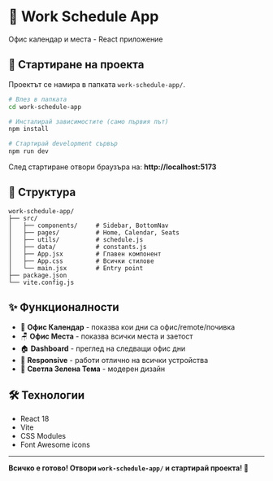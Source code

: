# 📅 Work Schedule App

Офис календар и места - React приложение

## 🚀 Стартиране на проекта

Проектът се намира в папката `work-schedule-app/`.

```bash
# Влез в папката
cd work-schedule-app

# Инсталирай зависимостите (само първия път)
npm install

# Стартирай development сървър
npm run dev
```

След стартиране отвори браузъра на: **http://localhost:5173**

## 📁 Структура

```
work-schedule-app/
├── src/
│   ├── components/     # Sidebar, BottomNav
│   ├── pages/          # Home, Calendar, Seats
│   ├── utils/          # schedule.js
│   ├── data/           # constants.js
│   ├── App.jsx         # Главен компонент
│   ├── App.css         # Всички стилове
│   └── main.jsx        # Entry point
├── package.json
└── vite.config.js
```

## ✨ Функционалности

- 📅 **Офис Календар** - показва кои дни са офис/remote/почивка
- 🪑 **Офис Места** - показва всички места и заетост
- 🏠 **Dashboard** - преглед на следващи офис дни
- 📱 **Responsive** - работи отлично на всички устройства
- 🎨 **Светла Зелена Тема** - модерен дизайн

## 🛠️ Технологии

- React 18
- Vite
- CSS Modules
- Font Awesome icons

---

**Всичко е готово! Отвори `work-schedule-app/` и стартирай проекта! 🎉**
